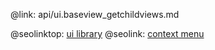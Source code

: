 @link: api/ui.baseview_getchildviews.md

@seolinktop: [ui library](https://webix.com)
@seolink: [context menu](https://webix.com/widget/contextmenu/)